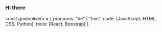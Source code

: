 ### Hi there



const guidoolivero = {
  pronouns: "he" | "him",
  code: [JavaScript, HTML, CSS, Python],
  tools: [React, Boostrap]
}
